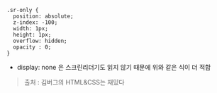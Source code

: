 ```
.sr-only {
  position: absolute;
  z-index: -100;
  width: 1px;
  height: 1px;
  overflow: hidden;
  opacity : 0;
}
```
* display: none 은 스크린리더기도 읽지 않기 때문에 위와 같은 식이 더 적합

> 출처 : 김버그의 HTML&CSS는 재밌다
